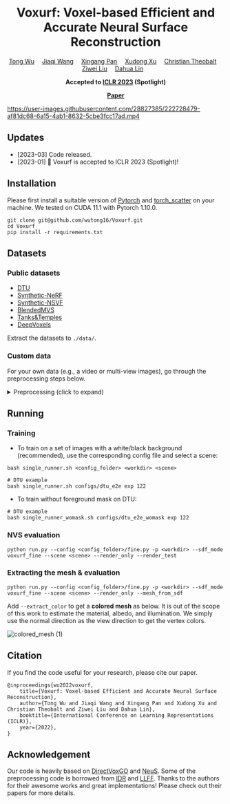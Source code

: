 
<div align="center">

<h1>Voxurf: Voxel-based Efficient and Accurate Neural Surface Reconstruction</h1>

<div>
    <a href='https://wutong16.github.io/' target='_blank'>Tong Wu</a>&emsp;
    <a href='https://myownskyw7.github.io/' target='_blank'>Jiaqi Wang</a>&emsp;
    <a href='https://xingangpan.github.io/' target='_blank'>Xingang Pan</a>&emsp;
    <a href='https://sheldontsui.github.io/' target='_blank'>Xudong Xu</a>&emsp;
    <a href='https://people.mpi-inf.mpg.de/~theobalt/' target='_blank'>Christian Theobalt</a>&emsp;
    <a href='https://liuziwei7.github.io/' target='_blank'>Ziwei Liu</a>&emsp;
    <a href='https://scholar.google.com/citations?user=GMzzRRUAAAAJ&hl=zh-CN' target='_blank'>Dahua Lin</a>&emsp;
</div>

<strong>Accepted to <a href='https://iclr.cc/' target='_blank'>ICLR 2023</a> (Spotlight)</strong>

<strong><a href='https://arxiv.org/abs/2208.12697' target='_blank'>Paper</a></strong>
</div>


https://user-images.githubusercontent.com/28827385/222728479-af81dc68-6a15-4ab1-8632-5cbe3fcc17ad.mp4

## Updates
- [2023-03] Code released.
- [2023-01] :partying_face: Voxurf is accepted to ICLR 2023 (Spotlight)!

## Installation
Please first install a suitable version of [Pytorch](https://pytorch.org/) and [torch_scatter](https://github.com/rusty1s/pytorch_scatter) on your machine. We tested on CUDA 11.1 with Pytorch 1.10.0.
```
git clone git@github.com/wutong16/Voxurf.git
cd Voxurf
pip install -r requirements.txt
```

## Datasets
### Public datasets
- [DTU](https://drive.google.com/file/d/1rAsmdno4v6X-HNDcwWaiJJXcpM4-aC3M/view?usp=share_link)
- [Synthetic-NeRF](https://drive.google.com/drive/folders/128yBriW1IG_3NJ5Rp7APSTZsJqdJdfc1) 
- [Synthetic-NSVF](https://dl.fbaipublicfiles.com/nsvf/dataset/Synthetic_NSVF.zip) 
- [BlendedMVS](https://dl.fbaipublicfiles.com/nsvf/dataset/BlendedMVS.zip)
- [Tanks&Temples](https://dl.fbaipublicfiles.com/nsvf/dataset/TanksAndTemple.zip)
- [DeepVoxels](https://drive.google.com/open?id=1ScsRlnzy9Bd_n-xw83SP-0t548v63mPH)

Extract the datasets to `./data/`.

### Custom data
For your own data (e.g., a video or multi-view images), go through the preprocessing steps below.
<details>
  <summary> Preprocessing (click to expand) </summary>

  - Extract video frames (if needed), remove the background, and save the masks (install [rembg](https://github.com/danielgatis/rembg) first).
```
mkdir data/<your-data-dir>
cd tools/preprocess
bash run_process_video.sh ../../data/<your-data-dir> <your-video-dir>
```

  - Estimate camera poses using COLMAP, and normalize them following [IDR](https://github.com/lioryariv/idr/blob/main/DATA_CONVENTION.md).
```
bash run_convert_camera.sh ../../data/<your-data-dir>
```

 - Finally, use `configs/custom_e2e` and run with `--scene <your-data-dir>`.
</details>


## Running
### Training
- To train on a set of images with a white/black background (recommended), use the corresponding config file and select a scene:
```
bash single_runner.sh <config_folder> <workdir> <scene>

# DTU example
bash single_runner.sh configs/dtu_e2e exp 122
```

- To train without foreground mask on DTU:
```
# DTU example
bash single_runner_womask.sh configs/dtu_e2e_womask exp 122
```

### NVS evaluation
```
python run.py --config <config_folder>/fine.py -p <workdir> --sdf_mode voxurf_fine --scene <scene> --render_only --render_test
```

### Extracting the mesh & evaluation
```
python run.py --config <config_folder>/fine.py -p <workdir> --sdf_mode voxurf_fine --scene <scene> --render_only --mesh_from_sdf
```
Add `--extract_color` to get a **colored mesh** as below. It is out of the scope of this work to estimate the material, albedo, and illumination. We simply use the normal direction as the view direction to get the vertex colors.

![colored_mesh (1)](https://user-images.githubusercontent.com/28827385/222783393-63216e57-489c-46fb-9c24-4c8b6eed83bf.png)

## Citation
If you find the code useful for your research, please cite our paper.
```
@inproceedings{wu2022voxurf,
    title={Voxurf: Voxel-based Efficient and Accurate Neural Surface Reconstruction},
    author={Tong Wu and Jiaqi Wang and Xingang Pan and Xudong Xu and Christian Theobalt and Ziwei Liu and Dahua Lin},
    booktitle={International Conference on Learning Representations (ICLR)},
    year={2022},
}
```

## Acknowledgement 
Our code is heavily based on [DirectVoxGO](https://github.com/sunset1995/DirectVoxGO) and [NeuS](https://github.com/Totoro97/NeuS). Some of the preprocessing code is borrowed from [IDR](https://github.com/lioryariv/idr/blob/main/DATA_CONVENTION.md) and [LLFF](https://github.com/Fyusion/LLFF).
Thanks to the authors for their awesome works and great implementations! Please check out their papers for more details.

